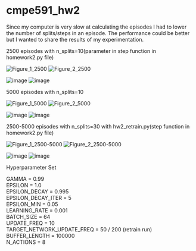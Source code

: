 # cmpe591_hw2

Since my computer is very slow at calculating the episodes I had to lower the number of splits/steps in an episode. The performance could be better but I wanted to share the results of my experimentation.

2500 episodes with n_splits=10(parameter in step function in homework2.py file)

![Figure_1_2500](https://github.com/user-attachments/assets/474d3de3-b6d5-4e8c-bcfb-253f515e1376)
![Figure_2_2500](https://github.com/user-attachments/assets/ef99fdfa-441e-410f-a9ad-9399fa0117db)

![image](https://github.com/user-attachments/assets/15f4851b-f04e-4be9-be2e-a682b31b4823)
![image](https://github.com/user-attachments/assets/65887a16-26c1-4759-af9a-13bf262432cf)



5000 episodes with n_splits=10

![Figure_1_5000](https://github.com/user-attachments/assets/c296ffd8-907d-4a40-8025-1eb74898ca84)
![Figure_2_5000](https://github.com/user-attachments/assets/26f8fe58-91d0-4033-95dd-a55ea8b31a08)

![image](https://github.com/user-attachments/assets/b753334a-394f-4444-b0ca-c42beddd4be9)
![image](https://github.com/user-attachments/assets/dbc8d087-5de1-4c30-b52c-7dd281b44dc1)



2500-5000 episodes with n_splits=30 with hw2_retrain.py(step function in homework2.py file)

![Figure_1_2500-5000](https://github.com/user-attachments/assets/388fe4cb-8864-4be3-8d83-da25d7d5b933)
![Figure_2_2500-5000](https://github.com/user-attachments/assets/7361b11f-5ab7-439d-aefd-98ff42246790)

![image](https://github.com/user-attachments/assets/847a0d37-9237-428b-bcaf-d143613fdd8a)
![image](https://github.com/user-attachments/assets/12bd9f26-2ba4-415b-9146-3a63ba139ef5)


Hyperparameter Set

GAMMA = 0.99  
EPSILON = 1.0  
EPSILON_DECAY = 0.995  
EPSILON_DECAY_ITER = 5  
EPSILON_MIN = 0.05  
LEARNING_RATE = 0.001  
BATCH_SIZE = 64  
UPDATE_FREQ = 10  
TARGET_NETWORK_UPDATE_FREQ = 50 / 200 (retrain run)  
BUFFER_LENGTH = 100000  
N_ACTIONS = 8  

